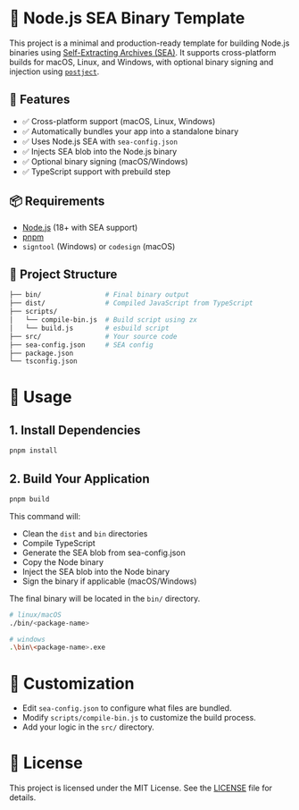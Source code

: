 # 🔐 Node.js SEA Binary Template

This project is a minimal and production-ready template for building Node.js binaries using [Self-Extracting Archives (SEA)](https://nodejs.org/api/single-executable-applications.html). It supports cross-platform builds for macOS, Linux, and Windows, with optional binary signing and injection using [`postject`](https://github.com/nodejs/postject).

## 🚀 Features

- ✅ Cross-platform support (macOS, Linux, Windows)
- ✅ Automatically bundles your app into a standalone binary
- ✅ Uses Node.js SEA with `sea-config.json`
- ✅ Injects SEA blob into the Node.js binary
- ✅ Optional binary signing (macOS/Windows)
- ✅ TypeScript support with prebuild step

## 📦 Requirements

- [Node.js](https://nodejs.org/) (18+ with SEA support)
- [pnpm](https://pnpm.io/)
- `signtool` (Windows) or `codesign` (macOS)

## 📁 Project Structure

```bash
├── bin/                # Final binary output
├── dist/               # Compiled JavaScript from TypeScript
├── scripts/
│   └── compile-bin.js  # Build script using zx
│   └── build.js        # esbuild script
├── src/                # Your source code
├── sea-config.json     # SEA config
├── package.json
└── tsconfig.json
```

# 🔧 Usage

## 1. Install Dependencies
```bash
pnpm install
```

## 2. Build Your Application
```bash
pnpm build
```

This command will:
- Clean the `dist` and `bin` directories
- Compile TypeScript
- Generate the SEA blob from sea-config.json
- Copy the Node binary
- Inject the SEA blob into the Node binary
- Sign the binary if applicable (macOS/Windows)

The final binary will be located in the `bin/` directory.

```bash
# linux/macOS
./bin/<package-name>

# windows
.\bin\<package-name>.exe
```

# 📝 Customization

- Edit `sea-config.json` to configure what files are bundled.
- Modify `scripts/compile-bin.js` to customize the build process.
- Add your logic in the `src/` directory.

# 📜 License
This project is licensed under the MIT License. See the [LICENSE](LICENSE) file for details.